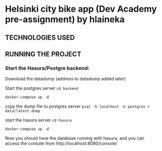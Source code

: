# Helsinki city bike app (Dev Academy pre-assignment) by hlaineka


## TECHNOLOGIES USED


## RUNNING THE PROJECT

### Start the Hasura/Postgre backend:

Download the datadump (address to datadump added later)

Start the postgres server
```cd backend```

```docker-compose up -d```

copy the dump file to postgres server
```psql -h localhost -U postgres < data/latest.dump```

start the hasura server
```cd hasura```

```docker-compose up -d```

Now you should have the database running with hasura, and you can access the console from http://localhost:8080/console/


